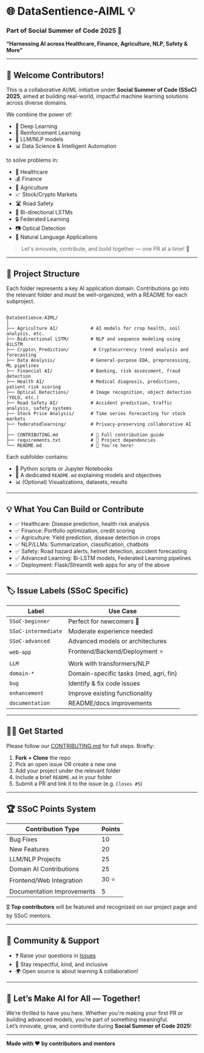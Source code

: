 # 🌐 DataSentience-AIML 💡  
### Part of Social Summer of Code 2025 🚀  
**“Harnessing AI across Healthcare, Finance, Agriculture, NLP, Safety & More”**

---

## 👋 Welcome Contributors!

This is a collaborative AI/ML initiative under **Social Summer of Code (SSoC) 2025**, aimed at building real-world, impactful machine learning solutions across diverse domains.

We combine the power of:
- 🤖 Deep Learning
- 🔁 Reinforcement Learning
- 🧠 LLM/NLP models
- 📊 Data Science & Intelligent Automation

to solve problems in:

- 🏥 Healthcare
- 💰 Finance
- 🌾 Agriculture
- 📈 Stock/Crypto Markets
- 🛣️ Road Safety
- 🧠 Bi-directional LSTMs
- 🔒 Federated Learning
- 📷 Optical Detection
- 💬 Natural Language Applications

> Let's innovate, contribute, and build together — one PR at a time! 🌱

---

## 📁 Project Structure

Each folder represents a key AI application domain. Contributions go into the relevant folder and must be well-organized, with a README for each subproject.

```

DataSentience-AIML/
│
├── Agriculture AI/            # AI models for crop health, soil analysis, etc.
├── Bidirectional LSTM/        # NLP and sequence modeling using BiLSTM
├── Crypto\_Prediction/         # Cryptocurrency trend analysis and forecasting
├── Data Analysis/             # General-purpose EDA, preprocessing, ML pipelines
├── Financial AI/              # Banking, risk assessment, fraud detection
├── Health AI/                 # Medical diagnosis, predictions, patient risk scoring
├── Optical Detections/        # Image recognition, object detection (YOLO, etc.)
├── Road Safety AI/            # Accident prediction, traffic analysis, safety systems
├── Stock Price Analysis/      # Time series forecasting for stock markets
├── federatedlearning/         # Privacy-preserving collaborative AI
│
├── CONTRIBUTING.md            # 📌 Full contribution guide
├── requirements.txt           # 🧪 Project dependencies
└── README.md                  # 🌟 You're here!

```

Each subfolder contains:
- 📁 Python scripts or Jupyter Notebooks  
- 📖 A dedicated `README.md` explaining models and objectives  
- 📊 (Optional) Visualizations, datasets, results

---

## 💡 What You Can Build or Contribute

- ✅ Healthcare: Disease prediction, health risk analysis
- ✅ Finance: Portfolio optimization, credit scoring
- ✅ Agriculture: Yield prediction, disease detection in crops
- ✅ NLP/LLMs: Summarization, classification, chatbots
- ✅ Safety: Road hazard alerts, helmet detection, accident forecasting
- ✅ Advanced Learning: Bi-LSTM models, Federated Learning pipelines
- ✅ Deployment: Flask/Streamlit web apps for any of the above

---

## 🏷️ Issue Labels (SSoC Specific)

| Label               | Use Case                              |
|--------------------|----------------------------------------|
| `SSoC-beginner`     | Perfect for newcomers 🌱               |
| `SSoC-intermediate` | Moderate experience needed             |
| `SSoC-advanced`     | Advanced models or architectures       |
| `web-app`           | Frontend/Backend/Deployment ⭐         |
| `LLM`               | Work with transformers/NLP             |
| `domain-*`          | Domain-specific tasks (med, agri, fin) |
| `bug`               | Identify & fix code issues             |
| `enhancement`       | Improve existing functionality         |
| `documentation`     | README/docs improvements               |

---

## 🧑‍💻 Get Started

Please follow our [CONTRIBUTING.md](https://github.com/PRIYANSHU2026/DataSentience-AIML/blob/main/Contributing.md) for full steps.
Briefly:

1. **Fork + Clone** the repo  
2. Pick an open issue OR create a new one  
3. Add your project under the relevant folder  
4. Include a brief `README.md` in your folder  
5. Submit a PR and link it to the issue (e.g. `Closes #5`)  

---

## 🏆 SSoC Points System

| Contribution Type           | Points  |
|-----------------------------|---------|
| Bug Fixes                   | 10      |
| New Features                | 20      |
| LLM/NLP Projects            | 25      |
| Domain AI Contributions     | 25      |
| Frontend/Web Integration    | 30 ⭐    |
| Documentation Improvements  | 5       |

🎖️ **Top contributors** will be featured and recognized on our project page and by SSoC mentors.

---

## 💬 Community & Support

- ❓ Raise your questions in [Issues](https://github.com/PRIYANSHU2026/DataSentience-AIML/issues)  
- 👥 Stay respectful, kind, and inclusive  
- 🌍 Open source is about learning & collaboration!

---

## 🚀 Let’s Make AI for All — Together!

We’re thrilled to have you here. Whether you're making your first PR or building advanced models, you're part of something meaningful.  
Let’s innovate, grow, and contribute during **Social Summer of Code 2025**!

---

**Made with ❤️ by contributors and mentors**
